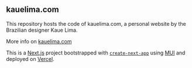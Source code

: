 ## kauelima.com

This repository hosts the code of kauelima.com, a personal website by the Brazilian designer Kaue Lima.

More info on [kauelima.com](https://kauelima.com/)


This is a [Next.js](https://nextjs.org/) project bootstrapped with [`create-next-app`](https://github.com/vercel/next.js/tree/canary/packages/create-next-app) using [MUI](https://mui.com/) and deployed on [Vercel](https://vercel.com/).